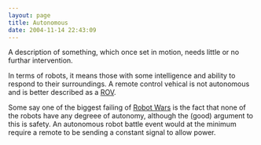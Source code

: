 ```yaml
---
layout: page
title: Autonomous
date: 2004-11-14 22:43:09
---
```

<p>A description of something, which once set in motion, needs little or no furthar intervention.
</p>
<p>In terms of robots, it means those with some intelligence and ability to respond to their surroundings.  A remote control vehical is not autonomous and is better described as a <a class="wiki" href="/wiki/rov.html" title="ROV">ROV</a>.
</p>
<p>Some say one of the biggest failing of <a class="wiki" href="/wiki/robot_wars.html" title="The british robot smashing TV series.">Robot Wars</a> is the fact that none of the robots have any degreee of autonomy, although the (good) argument to this is safety. An autonomous robot battle event would at the minimum require a remote to be sending a constant signal to allow power.
</p>

